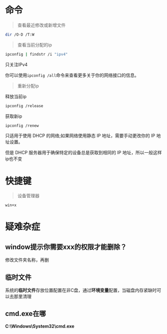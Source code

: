 # 命令

> 查看最近修改或新增文件

```bash
dir /O-D /T:W
```

> 查看当前分配的ip

```bash
ipconfig | findstr /i "ipv4"
```

只关注IPv4

你可以使用`ipconfig /all`命令来查看更多关于你的网络接口的信息。

> 重新分配ip

释放当前ip

```bash
ipconfig /release
```

获取新ip

```bash
ipconfig /renew
```

只适用于使用 DHCP 的网络;如果网络使用静态 IP 地址，需要手动更改你的 IP 地址设置。

但是 DHCP 服务器用于确保特定的设备总是获取到相同的 IP 地址，所以一般这样ip也不变

# 快捷键

> 设备管理器

```bash
win+x
```



# 疑难杂症

## window提示你需要xxx的权限才能删除？

修改文件夹名称，再删

## 临时文件

系统的**临时文件**存放位置配置在非C盘，通过**环境变量**配置，当磁盘内存紧缺时可以去那里清理

## cmd.exe在哪

**C:\Windows\System32\cmd.exe**

